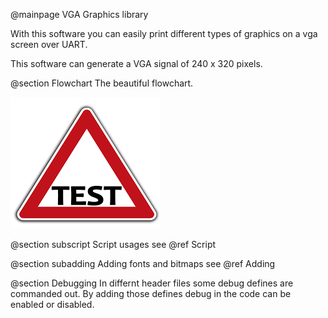 @mainpage VGA Graphics library

With this software you can easily print different types of graphics on a vga screen over UART.   

This software can generate a VGA signal of 240 x 320 pixels.

@section Flowchart
The beautiful flowchart.  

![Flowchart](images/test.png)

@section subscript Script usages
see @ref Script

@section subadding Adding fonts and bitmaps
see @ref Adding

@section Debugging
In differnt header files some debug defines are commanded out. By adding those defines debug in the code can be enabled or disabled.

